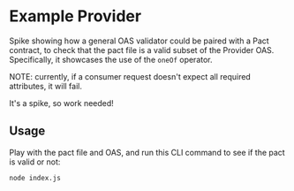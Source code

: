 # Example Provider

Spike showing how a general OAS validator could be paired with a Pact contract, to check that the pact file is a valid subset of the Provider OAS. Specifically, it showcases the use of the `oneOf` operator.

NOTE: currently, if a consumer request doesn't expect all required attributes, it will fail.

It's a spike, so work needed!

## Usage

Play with the pact file and OAS, and run this CLI command to see if the pact is valid or not:

```
node index.js
```